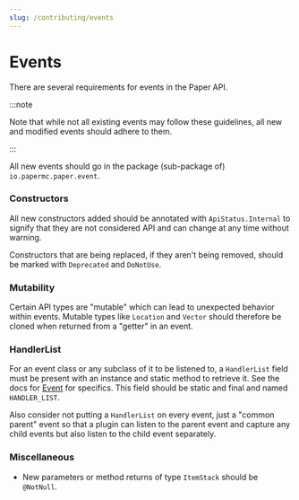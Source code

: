 ```yaml
---
slug: /contributing/events
---
```


# Events
There are several requirements for events in the Paper API.

:::note

Note that while not all existing events may follow these
guidelines, all new and modified events should adhere to them.

:::

All new events should go in the package (sub-package of) `io.papermc.paper.event`.

### Constructors

All new constructors added should be annotated with `ApiStatus.Internal` to signify that they are not considered
API and can change at any time without warning.

Constructors that are being replaced, if they aren't being removed, should be marked with `Deprecated` and `DoNotUse`.

### Mutability
Certain API types are "mutable" which can lead to unexpected behavior within events. Mutable types like
`Location` and `Vector` should therefore be cloned when returned from a "getter" in an event.

### HandlerList
For an event class or any subclass of it to be listened to, a `HandlerList` field must be present with an instance and static method
to retrieve it. See the docs for [Event](https://jd.papermc.io/paper/1.20/org/bukkit/event/Event.html) for specifics. This field should be static and
final and named `HANDLER_LIST`.

Also consider not putting a `HandlerList` on every event, just a "common parent" event so that a plugin can listen to the 
parent event and capture any child events but also listen to the child event separately.

### Miscellaneous

* New parameters or method returns of type `ItemStack` should be `@NotNull`.
